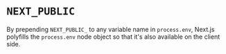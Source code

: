 # `NEXT_PUBLIC`
By prepending `NEXT_PUBLIC_` to any variable name in `process.env`, Next.js polyfills the `process.env` node object so that it's also available on the client side.
